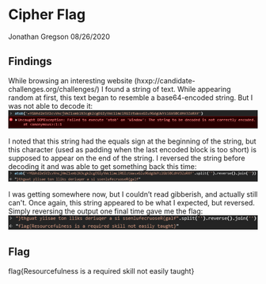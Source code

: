 # Cipher Flag
Jonathan Gregson
08/26/2020

## Findings
While browsing an interesting website (hxxp://candidate-challenges.org/challenges/) I found a string of text. While appearing random at first, this text began to resemble a base64-encoded string. But I was not able to decode it:
![text: =YGbhd2eSV2cvVncjVmZ1xmblN3cgk2cgEGIyVWc1lmclRGIztWasxGIu9GdgUWYzlGb5BCdhV3ZoRXf](images/YGbhd2eSV2cvVncjVmZ1xmblN3cgk2cgEGIyVWc1lmclRGIztWasxGIu9GdgUWYzlGb5BCdhV3ZoRXf.png)

I noted that this string had the equals sign at the beginning of the string, but this character (used as padding when the last encoded block is too short) is supposed to appear on the end of the string. I reversed the string before decoding it and was able to get something back this time:
![text: }thguat ylisae ton lliks deriuqer a si ssenlufecruoseR{galf](images/thguat-ylisae-ton-lliks-deriuqer-a-si-ssenlufecruoseR-galf.png)

I was getting somewhere now, but I couldn’t read gibberish, and actually still can't. Once again, this string appeared to be what I expected, but reversed. Simply reversing the output one final time gave me the flag:
![text: flag{Resourcefulness is a required skill not easily taught}](images/flag-Resourcefulness-is-a-required-skill-not-easily-taught.png)

## Flag
flag{Resourcefulness is a required skill not easily taught}

